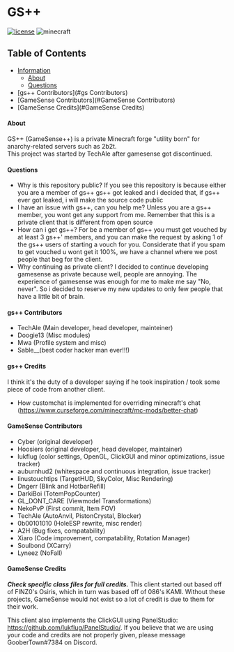 # GS++
<!-- PROJECT SHIELDS -->
[![license](https://img.shields.io/badge/License-GPL_v3.0-white.svg)](https://github.com/lukflug/gamesense-client/blob/master/LICENSE)
![minecraft](https://img.shields.io/badge/Minecraft-1.12.2-blue.svg)


<!-- TABLE OF CONTENTS -->
## Table of Contents
* [Information](#Information)
    * [About](#About)
    * [Questions](#Questions)
* [gs++ Contributors](#gs Contributors)
* [GameSense Contributors](#GameSense Contributors)
* [GameSense Credits](#GameSense Credits)


<!-- INFORMATION -->

#### About
GS++ (GameSense++) is a private Minecraft forge "utility born" for anarchy-related servers such as 2b2t.<br>
This project was started by TechAle after gamesense got discontinued.<br>

#### Questions
* Why is this repository public? If you see this repository is because either you are a member
of gs++ gs++ got leaked and i decided that, if gs++ ever got leaked, i will make 
the source code public<br>
* I have an issue with gs++, can you help me? Unless you are a gs++ member, you wont get any support from me.
Remember that this is a private client that is different from open source<br>
* How can i get gs++? For be a member of gs++ you must get vouched by at least 3 gs++' members, 
and you can make the request by asking 1 of the gs++ users of starting a vouch for you.
Considerate that if you spam to get vouched u wont get it 100%, we have a channel where we post people that beg for the client.<br>
* Why continuing as private client? I decided to continue developing gamesense as private because well, people are annoying.
The experience of gamesense was enough for me to make me say "No, never". So i decided to reserve my new updates
to only few people that have a little bit of brain.

#### gs++ Contributors
* TechAle (Main developer, head developer, mainteiner)
* Doogie13 (Misc modules)
* Mwa (Profile system and misc)
* Sable__(best coder hacker man ever!!!)
#### gs++ Credits
I think it's the duty of a developer saying if he took inspiration / took some piece of code from another client.
* How customchat is implemented for overriding  minecraft's chat (https://www.curseforge.com/minecraft/mc-mods/better-chat)


#### GameSense Contributors
* Cyber (original developer)
* Hoosiers (original developer, head developer, maintainer)
* lukflug (color settings, OpenGL, ClickGUI and minor optimizations, issue tracker)
* auburnhud2 (whitespace and continuous integration, issue tracker)
* linustouchtips (TargetHUD, SkyColor, Misc Rendering)
* Dngerr (Blink and HotbarRefill)
* DarkiBoi (TotemPopCounter) 
* GL_DONT_CARE (Viewmodel Transformations)
* NekoPvP (First commit, Item FOV)
* TechAle (AutoAnvil, PistonCrystal, Blocker)
* 0b00101010 (HoleESP rewrite, misc render)
* A2H (Bug fixes, compatability)
* Xiaro (Code improvement, compatability, Rotation Manager)
* Soulbond (XCarry)
* Lyneez (NoFall)

#### GameSense Credits
***Check specific class files for full credits.***
This client started out based off of FINZ0's Osiris, which in turn was based off of 086's KAMI. 
Without these projects, GameSense would not exist so a lot of credit is due to them for their work.

This client also implements the ClickGUI using PanelStudio: https://github.com/lukflug/PanelStudio/.
If you believe that we are using your code and credits are not properly given, please message GooberTown#7384 on Discord.
